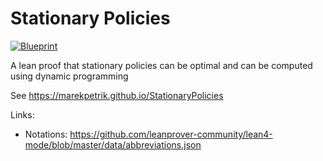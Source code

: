 # Stationary Policies

[![Blueprint](https://img.shields.io/badge/Blueprint-WIP-blue)](https://marekpetrik.github.io/StationaryPolicies)

A lean proof that stationary policies can be optimal and can be computed using dynamic programming

See <https://marekpetrik.github.io/StationaryPolicies>


Links:

- Notations: <https://github.com/leanprover-community/lean4-mode/blob/master/data/abbreviations.json>
